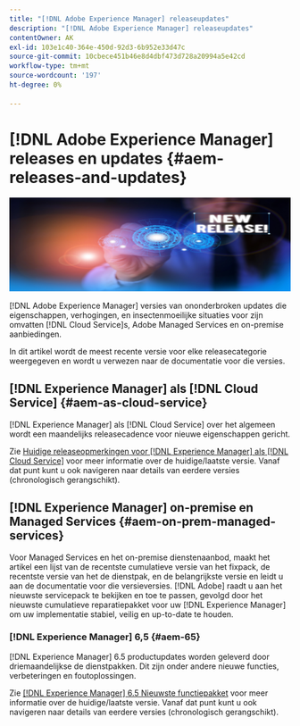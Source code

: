 ```yaml
---
title: "[!DNL Adobe Experience Manager] releaseupdates"
description: "[!DNL Adobe Experience Manager] releaseupdates"
contentOwner: AK
exl-id: 103e1c40-364e-450d-92d3-6b952e33d47c
source-git-commit: 10cbece451b46e8d4dbf473d728a20994a5e42cd
workflow-type: tm+mt
source-wordcount: '197'
ht-degree: 0%

---
```


# [!DNL Adobe Experience Manager] releases en updates {#aem-releases-and-updates}

![[!DNL Experience Manager] nieuwe releases](assets/new-aem-releases1.jpeg)

[!DNL Adobe Experience Manager] versies van ononderbroken updates die eigenschappen, verhogingen, en insectenmoeilijke situaties voor zijn omvatten [!DNL Cloud Service]s, Adobe Managed Services en on-premise aanbiedingen.

In dit artikel wordt de meest recente versie voor elke releasecategorie weergegeven en wordt u verwezen naar de documentatie voor die versies.

## [!DNL Experience Manager] als [!DNL Cloud Service] {#aem-as-cloud-service}

[!DNL Experience Manager] als [!DNL Cloud Service] over het algemeen wordt een maandelijks releasecadence voor nieuwe eigenschappen gericht.

Zie [Huidige releaseopmerkingen voor [!DNL Experience Manager] als [!DNL Cloud Service]](https://experienceleague.adobe.com/en/docs/experience-manager-cloud-service/content/release-notes/release-notes/release-notes-current) voor meer informatie over de huidige/laatste versie. Vanaf dat punt kunt u ook navigeren naar details van eerdere versies (chronologisch gerangschikt).

## [!DNL Experience Manager] on-premise en Managed Services {#aem-on-prem-managed-services}

Voor Managed Services en het on-premise dienstenaanbod, maakt het artikel een lijst van de recentste cumulatieve versie van het fixpack, de recentste versie van het de dienstpak, en de belangrijkste versie en leidt u aan de documentatie voor die versieversies. [!DNL Adobe] raadt u aan het nieuwste servicepack te bekijken en toe te passen, gevolgd door het nieuwste cumulatieve reparatiepakket voor uw [!DNL Experience Manager] om uw implementatie stabiel, veilig en up-to-date te houden.

### [!DNL Experience Manager] 6,5 {#aem-65}

[!DNL Experience Manager] 6.5 productupdates worden geleverd door driemaandelijkse de dienstpakken. Dit zijn onder andere nieuwe functies, verbeteringen en foutoplossingen.

Zie [[!DNL Experience Manager] 6.5 Nieuwste functiepakket](https://experienceleague.adobe.com/en/docs/experience-manager-65/content/release-notes/release-notes) voor meer informatie over de huidige/laatste versie. Vanaf dat punt kunt u ook navigeren naar details van eerdere versies (chronologisch gerangschikt).
